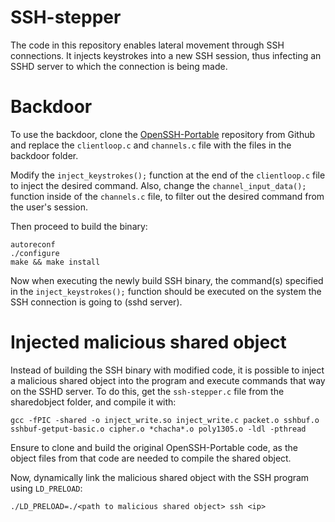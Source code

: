 # SSH-stepper
The code in this repository enables lateral movement through SSH connections. It injects keystrokes into a new SSH session, thus infecting an SSHD server to which the connection is being made.


# Backdoor
To use the backdoor, clone the [OpenSSH-Portable](https://github.com/openssh/openssh-portable) repository from Github and replace the `clientloop.c` and `channels.c` file with the files in the backdoor folder. 


Modify the `inject_keystrokes();` function at the end of the `clientloop.c` file to inject the desired command. Also, change the `channel_input_data();` function inside of the `channels.c` file, to filter out the desired command from the user's session.

Then proceed to build the binary:

```
autoreconf
./configure
make && make install
```

Now when executing the newly build SSH binary, the command(s) specified in the `inject_keystrokes();` function should be executed on the system the SSH connection is going to (sshd server).


# Injected malicious shared object
Instead of building the SSH binary with modified code, it is possible to inject a malicious shared object into the program and execute commands that way on the SSHD server. To do this, get the `ssh-stepper.c` file from the sharedobject folder, and compile it with:

```
gcc -fPIC -shared -o inject_write.so inject_write.c packet.o sshbuf.o sshbuf-getput-basic.o cipher.o *chacha*.o poly1305.o -ldl -pthread
```

Ensure to clone and build the original OpenSSH-Portable code, as the object files from that code are needed to compile the shared object.

Now, dynamically link the malicious shared object with the SSH program using `LD_PRELOAD`:

```
./LD_PRELOAD=./<path to malicious shared object> ssh <ip>
```
